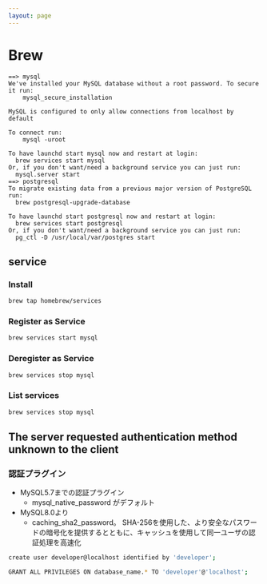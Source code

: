 ```yaml
---
layout: page
---
```


# Brew

```
==> mysql
We've installed your MySQL database without a root password. To secure it run:
    mysql_secure_installation

MySQL is configured to only allow connections from localhost by default

To connect run:
    mysql -uroot

To have launchd start mysql now and restart at login:
  brew services start mysql
Or, if you don't want/need a background service you can just run:
  mysql.server start
==> postgresql
To migrate existing data from a previous major version of PostgreSQL run:
  brew postgresql-upgrade-database

To have launchd start postgresql now and restart at login:
  brew services start postgresql
Or, if you don't want/need a background service you can just run:
  pg_ctl -D /usr/local/var/postgres start
```

## service

### Install

```sh
brew tap homebrew/services
```

### Register as Service

```sh
brew services start mysql
```

### Deregister as Service

```sh
brew services stop mysql
```

### List services

```sh
brew services stop mysql
```

## The server requested authentication method unknown to the client

### 認証プラグイン

* MySQL5.7までの認証プラグイン
    * mysql_native_password がデフォルト
* MySQL8.0より
    * caching_sha2_password。 SHA-256を使用した、より安全なパスワードの暗号化を提供するとともに、キャッシュを使用して同一ユーザの認証処理を高速化

```sh
create user developer@localhost identified by 'developer';
```

```sh
GRANT ALL PRIVILEGES ON database_name.* TO 'developer'@'localhost';
```